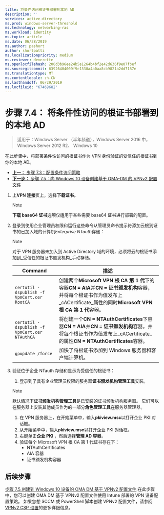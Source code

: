 ```yaml
---
title: 将条件访问根证书部署到本地 AD
description: ''
services: active-directory
ms.prod: windows-server-threshold
ms.technology: networking-ras
ms.workload: identity
ms.topic: article
ms.date: 06/28/2019
ms.author: pashort
author: shortpatti
ms.localizationpriority: medium
ms.reviewer: deverette
ms.openlocfilehash: 200d3b96ee24b5e1264b4bf2e42d636f9e07fbef
ms.sourcegitcommit: 63926404009f9e1330a4a0aa8cb9821a2dd7187e
ms.translationtype: MT
ms.contentlocale: zh-CN
ms.lasthandoff: 06/29/2019
ms.locfileid: "67469682"
---
```

# <a name="step-74-deploy-conditional-access-root-certificates-to-on-premises-ad"></a>步骤 7.4： 将条件性访问的根证书部署到的本地 AD

>适用于：Windows Server （半年频道），Windows Server 2016 中，Windows Server 2012 R2、 Windows 10

在此步骤中，将部署条件性访问的根证书作为 VPN 身份验证的受信任的根证书到你的本地 AD。

- [**上一：** 步骤 7.3：配置条件访问策略](vpn-config-conditional-access-policy.md)
- [**下一步：** 步骤 7.5：向 Windows 10 设备创建基于 OMA-DM 的 VPNv2 配置文件](vpn-create-oma-dm-based-vpnv2-profiles.md)

1. 上**VPN 连接**页上，选择**下载证书**。

   >[!NOTE]
   >**下载 base64 证书**选项仅适用于某些需要 base64 证书进行部署的配置。

2. 登录到使用企业管理员权限和运行这些命令从管理员命令提示符添加云根到证书的已加入域的计算机*Enterprise NTauth*存储：

   >[!NOTE]
   >对于 VPN 服务器未加入到 Active Directory 域的环境，必须将云的根证书添加到_受信任的根证书颁发机构_手动存储。

   | Command | 描述 |
   | --- | --- |
   | `certutil -dspublish -f VpnCert.cer RootCA` | 创建两个**Microsoft VPN 根 CA 第 1 代**下的容器**CN = AIA**并**CN = 证书颁发机构**容器，并将每个根证书作为值发布上_cACertificate_属性的同时**Microsoft VPN 根 CA 第 1 代**容器。 |
   | `certutil -dspublish -f VpnCert.cer NTAuthCA` | 将创建一个**CN = NTAuthCertificates**下容器**CN = AIA**并**CN = 证书颁发机构**容器，并将每个根证书作为值发布上_cACertificate_的属性**CN = NTAuthCertificates**容器。 |
   | `gpupdate /force` | 加快了将根证书添加到 Windows 服务器和客户端计算机。 |

3. 验证位于企业 NTauth 存储和显示为受信任的根证书：
   1. 登录到了具有企业管理员权限的服务器**证书颁发机构管理工具**安装。

   >[!NOTE]
   >默认情况下**证书颁发机构管理工具**是已安装的证书颁发机构服务器。 它们可以在服务器上安装其他成员作为的一部分**角色管理工具**在服务器管理器。

   1. 在 VPN 服务器上，在开始菜单中，输入**pkiview.msc**以打开企业 PKI 对话框。
   1. 从开始菜单中，输入**pkiview.msc**以打开企业 PKI 对话框。
   1. 右键单击**企业 PKI** ，然后选择**管理 AD 容器**。
   1. 验证每个 Microsoft VPN 根 CA 第 1 代证书存在下：
      - NTAuthCertificates
      - AIA 容器
      - 证书颁发机构容器

## <a name="next-steps"></a>后续步骤

[步骤 7.5.创建到 Windows 10 设备的 OMA DM 基于 VPNv2 配置文件](vpn-create-oma-dm-based-vpnv2-profiles.md):在此步骤中，您可以创建 OMA DM 基于 VPNv2 配置文件使用 Intune 部署的 VPN 设备配置策略。 如果您想 SCCM 或 PowerShell 脚本创建 VPNv2 配置文件，请参阅[VPNv2 CSP 设置](https://docs.microsoft.com/windows/client-management/mdm/vpnv2-csp)的更多详细信息。
